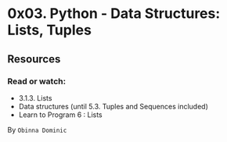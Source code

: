 # **0x03. Python - Data Structures: Lists, Tuples**

## **Resources**
### Read or watch: ###

* 3.1.3. Lists
* Data structures (until 5.3. Tuples and Sequences included)
* Learn to Program 6 : Lists

By `Obinna Dominic`

